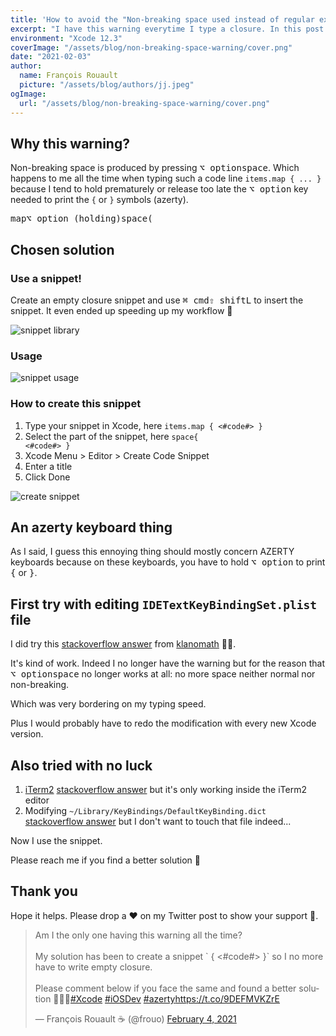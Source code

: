 ```yaml
---
title: 'How to avoid the "Non-breaking space used instead of regular expression" warning in Xcode'
excerpt: "I have this warning everytime I type a closure. In this post I tried various solution. Sorry I found nothing satisfying."
environment: "Xcode 12.3"
coverImage: "/assets/blog/non-breaking-space-warning/cover.png"
date: "2021-02-03"
author:
  name: François Rouault
  picture: "/assets/blog/authors/jj.jpeg"
ogImage:
  url: "/assets/blog/non-breaking-space-warning/cover.png"
---
```


## Why this warning?

Non-breaking space is produced by pressing <kbd>⌥ option</kbd><kbd>space</kbd>. Which happens to me all the time when typing such a code line `items.map { ... }` because I tend to hold prematurely or release too late the <kbd>⌥ option</kbd> key needed to print the `{` or `}` symbols (azerty).

<kbd>m</kbd><kbd>a</kbd><kbd>p</kbd><kbd style="transform: translateY(4px);">⌥ option (holding)</kbd><kbd>space</kbd><kbd>(</kbd>

## Chosen solution

### Use a snippet!

Create an empty closure snippet and use <kbd>⌘ cmd</kbd><kbd>⇧ shift</kbd><kbd>L</kbd> to insert the snippet. It even ended up speeding up my workflow 🎉

![snippet library](/assets/blog/non-breaking-space-warning/snippet-library.png)

### Usage

![snippet usage](/assets/blog/non-breaking-space-warning/snippet-usage.gif)

### How to create this snippet

1. Type your snippet in Xcode, here `items.map { <#code#> }`
2. Select the part of the snippet, here <code><kbd>space</kbd>{ <#code#> }</code>
3. Xcode Menu > Editor > Create Code Snippet
4. Enter a title
5. Click Done

![create snippet](/assets/blog/non-breaking-space-warning/create-snippet.gif)

## An azerty keyboard thing

As I said, I guess this ennoying thing should mostly concern AZERTY keyboards because on these keyboards, you have to hold <kbd>⌥ option</kbd> to print <kbd>{</kbd> or <kbd>}</kbd>.

## First try with editing `IDETextKeyBindingSet.plist` file

I did try this [stackoverflow answer](https://apple.stackexchange.com/a/179653) from [klanomath](https://apple.stackexchange.com/users/93229/klanomath) 🙏🏻.

It's kind of work. Indeed I no longer have the warning but for the reason that <kbd>⌥ option</kbd><kbd>space</kbd> no longer works at all: no more space neither normal nor non-breaking.

Which was very bordering on my typing speed.

Plus I would probably have to redo the modification with every new Xcode version.

## Also tried with no luck

1. [iTerm2](https://iterm2.com/) [stackoverflow answer](https://superuser.com/a/680752) but it's only working inside the iTerm2 editor
2. Modifying `~/Library/KeyBindings/DefaultKeyBinding.dict` [stackoverflow answer](https://superuser.com/a/142573) but I don't want to touch that file indeed...

Now I use the snippet.

Please reach me if you find a better solution 👋

## Thank you

Hope it helps. Please drop a ❤️ on my Twitter post to show your support 🙏.

<blockquote data-theme="dark" class="twitter-tweet"><p lang="en" dir="ltr">Am I the only one having this warning all the time?<br><br>My solution has been to create a snippet ` { &lt;#code#&gt; }` so I no more have to write empty closure.<br><br>Please comment below if you face the same and found a better solution 🙏🏻🙂<a href="https://twitter.com/hashtag/Xcode?src=hash&amp;ref_src=twsrc%5Etfw">#Xcode</a> <a href="https://twitter.com/hashtag/iOSDev?src=hash&amp;ref_src=twsrc%5Etfw">#iOSDev</a> <a href="https://twitter.com/hashtag/azerty?src=hash&amp;ref_src=twsrc%5Etfw">#azerty</a><a href="https://t.co/9DEFMVKZrE">https://t.co/9DEFMVKZrE</a></p>&mdash; François Rouault ☕️ (@frouo) <a href="https://twitter.com/frouo/status/1357260105956392960?ref_src=twsrc%5Etfw">February 4, 2021</a></blockquote> <script async src="https://platform.twitter.com/widgets.js" charset="utf-8"></script>
